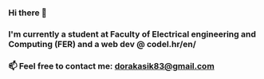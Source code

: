 ### Hi there 👋

### I'm currently a student at Faculty of Electrical engineering and Computing (FER) and a web dev @ codel.hr/en/
### 📫 Feel free to contact me: dorakasik83@gmail.com
<!--
**dk-02/dk-02** is a ✨ _special_ ✨ repository because its `README.md` (this file) appears on your GitHub profile.

Here are some ideas to get you started:

- 🔭 I’m currently working on ...
- 🌱 I’m currently learning ...
- 👯 I’m looking to collaborate on ...
- 🤔 I’m looking for help with ...
- 💬 Ask me about ...
- 📫 How to reach me: ...
- 😄 Pronouns: ...
- ⚡ Fun fact: ...
-->
